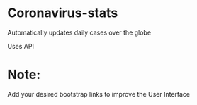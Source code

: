 # Coronavirus-stats
Automatically updates daily cases over the globe

Uses API

# Note:
  Add your desired bootstrap links to improve the User Interface
